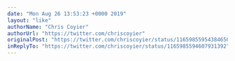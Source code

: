 ```yaml
---
date: "Mon Aug 26 13:53:23 +0000 2019"
layout: "like"
authorName: "Chris Coyier"
authorUrl: "https://twitter.com/chriscoyier"
originalPost: "https://twitter.com/chriscoyier/status/1165985595438465024"
inReplyTo: "https://twitter.com/chriscoyier/status/1165985594607931392"
---
```

